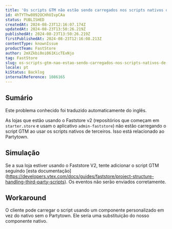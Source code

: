 ```yaml
---
title: 'Os scripts GTM não estão sendo carregados nos scripts nativos de terceiros'
id: 4hTYThw8092OCHhUIvpCAa
status: PUBLISHED
createdAt: 2024-08-23T12:16:07.174Z
updatedAt: 2024-08-23T13:50:26.219Z
publishedAt: 2024-08-23T13:50:26.219Z
firstPublishedAt: 2024-08-23T12:16:08.213Z
contentType: knownIssue
productTeam: FastStore
author: 2mXZkbi0oi061KicTExNjo
tag: FastStore
slug: os-scripts-gtm-nao-estao-sendo-carregados-nos-scripts-nativos-de-terceiros
locale: pt
kiStatus: Backlog
internalReference: 1086165
---
```


## Sumário

<div class="alert alert-info">
  <p>Este problema conhecido foi traduzido automaticamente do inglês.</p>
</div>


As lojas que estão usando o Faststore v2 (repositórios que começam em `starter.store` e usam o aplicativo `admin-faststore`) não estão carregando o script GTM ao usar os scripts nativos de terceiros. Isso está relacionado ao Partytown.

## Simulação


Se a sua loja estiver usando o Faststore V2, tente adicionar o script GTM seguindo [esta documentação] (https://developers.vtex.com/docs/guides/faststore/project-structure-handling-third-party-scripts). Os eventos não serão enviados corretamente.



## Workaround


O cliente pode carregar o script usando um componente personalizado em vez do nativo sem o Partytown. Ele seria uma substituição do nosso componente nativo.





